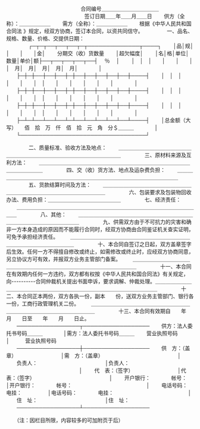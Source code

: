 
 


　　　　　　　　　　　　　  　合同编号＿＿＿＿＿＿＿＿＿＿＿
　　　　　　　　　　　　　　　签订日期＿＿年＿＿月＿＿日
　　供方（全称）：＿＿＿＿＿＿
　　需方（全称）：＿＿＿＿＿＿
　　根据《中华人民共和国
合同法
》规定，经双方协商，签订本合同，以资共同信守。
　　
　　一、品名、规格、数量、价格、交提供日期：
　　
　　┌─┬─┬──┬──┬──┬─┬──────────────┬────┐
　　│品│规│　　│　　│　　│金│　　 分期交（收）货数量　　 │超欠幅度│
　　│名│格│单位│数量│单价│额├──┬──┬──┬──┬──┤　 ％　 │
　　│　│　│　　│　　│　　│　│　月│　月│　月│　月│　月│　　　　│
　　├─┼─┼──┼──┼──┼─┼──┼──┼──┼──┼──┼────┤
　　│　│　│　　│　　│　　│　│　　│　　│　　│　　│　　│　　　　│
　　├─┼─┼──┼──┼──┼─┼──┼──┼──┼──┼──┼────┤
　　│　│　│　　│　　│　　│　│　　│　　│　　│　　│　　│　　　　│
　　├─┼─┼──┼──┼──┼─┼──┼──┼──┼──┼──┼────┤
　　│　│　│　　│　　│　　│　│　　│　　│　　│　　│　　│　　　　│
　　├─┴─┴──┴──┴──┴─┴──┴──┴──┴──┴──┴────┤
　　│总金额（大写）　　佰　拾　万　仟　佰　拾　元　角　分＄＿＿＿　　　　│
　　└──────────────────────────────────┘
　　

　　
　　二、质量标准、验收方法及地点：
　　＿＿＿＿＿＿＿＿＿＿＿＿＿＿＿＿＿＿＿＿＿＿＿＿＿＿＿＿＿＿＿＿＿＿＿＿
　　
　　三、原材料来源及互利方法：
　　＿＿＿＿＿＿＿＿＿＿＿＿＿＿＿＿＿＿＿＿＿＿＿＿＿＿＿＿＿＿＿＿＿＿＿＿
　　
　　四、交（收）货方法、地点及运杂费负担：
　　＿＿＿＿＿＿＿＿＿＿＿＿＿＿＿＿＿＿＿＿＿＿＿＿＿＿＿＿＿＿＿＿＿＿＿＿
　　
　　五、货款结算时间及方法：
　　＿＿＿＿＿＿＿＿＿＿＿＿＿＿＿＿＿＿＿＿＿＿＿＿＿＿＿＿＿＿＿＿＿＿＿＿
　　
　　六、包装要求及包装物回收办法、费用负担：＿＿＿＿＿＿＿＿＿＿＿＿＿＿
　　
　　七、经济责任：
　　＿＿＿＿＿＿＿＿＿＿＿＿＿＿＿＿＿＿＿＿＿＿＿＿＿＿＿＿＿＿＿＿＿＿＿＿
　　
　　八、其他：
　　＿＿＿＿＿＿＿＿＿＿＿＿＿＿＿＿＿＿＿＿＿＿＿＿＿＿＿＿＿＿＿＿＿＿＿＿
　　
　　九、供需双方由于不可抗力的灾害和确非一方本身造成的原因而不能履行合同时，经双方协商由合同鉴证机关查实证明，可免予承担经济责任。
　　＿＿＿＿＿＿＿＿＿＿＿＿＿＿＿＿＿＿＿＿＿＿＿＿＿＿＿＿＿＿＿＿＿＿＿＿
　　
　　十、本合同自签订之日起，双方盖章签字后生效。任何一方不得擅自修改或终止，如需修改或终止时，应经双方协商同意，另立协议方可有效，并报双方业务主管部门备案。
　　＿＿＿＿＿＿＿＿＿＿＿＿＿＿＿＿＿＿＿＿＿＿＿＿＿＿＿＿＿＿＿＿＿＿＿＿
　　
　　十一、本合同在有效期内任何一方违约，双方都有权按《中华人民共和国合同法》有关规定，向----------合同仲裁机关提出书面申诉，要求调解、仲裁处理。＿＿＿＿＿＿＿＿＿＿＿＿＿＿＿＿＿＿＿＿＿＿＿＿＿＿＿＿＿＿＿＿＿＿＿＿
　　
　　十二、本合同正本两份，双方各执一份，副本　　份，送双方业务主管部门、银行各一份，工商行政管理机关二份。
　　＿＿＿＿＿＿＿＿＿＿＿＿＿＿＿＿＿＿＿＿＿＿＿＿＿＿＿＿＿＿＿＿＿＿＿＿
　　
　　十三、本合同有效期自　　年　　月　　日至　　年　　月　　日止。
　　─────────────────┬──────────────────
　　供方：法人委托书号码＿＿＿　　　　│需方：法人委托书号码＿＿＿
　　营业执照号码　　　　　　　　│　　　营业执照号码
　　─────────────────┼──────────────────
　　供　方：（盖章）　　　　　　　　　│需　方：（盖章）
　　　　　　　　　　　　　　│
　　负责人：　　　　　　　　　　　　　│负责人：
　　　　　　　　　　　　　　│
　　代　表：（签字）　　　　　　　　　│代　表：（签字）
　　　　　　　　　　　　　　│
　　开户银行：　　　　帐号：　　　　　│开户银行：　　　　帐号：
　　　　　　　　　　　　　　│
　　电话号码：　　　　电挂：　　　　　│电话号码：　　　　电挂：
　　　　　　　　　　　　　　│
　　住　址：　　　　　　　　　　　　　│住　址：
　　─────────────────┴──────────────────
　　

　　（注：因栏目所限，内容较多的可加附页于后）
 


 

 
 
 
 
 
  


  
 

  


  


  
 
 
 
 


